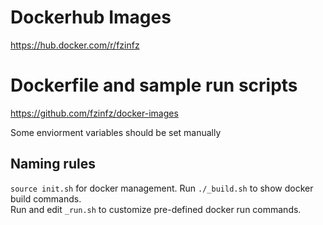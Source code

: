 # Dockerhub Images
https://hub.docker.com/r/fzinfz

# Dockerfile and sample run scripts
https://github.com/fzinfz/docker-images

Some enviorment variables should be set manually 

## Naming rules
`source init.sh` for docker management.
Run `./_build.sh` to show docker build commands.  
Run and edit `_run.sh` to customize pre-defined docker run commands.  
